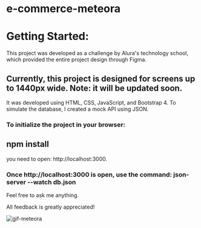 # e-commerce-meteora

# Getting Started:

This project was developed as a challenge by Alura's technology school, which provided the entire project design through Figma.

## Currently, this project is designed for screens up to 1440px wide. Note: it will be updated soon.

It was developed using HTML, CSS, JavaScript, and Bootstrap 4. To simulate the database, I created a mock API using JSON.
### To initialize the project in your browser: 

## npm install 

you need to open: http://localhost:3000.

### Once http://localhost:3000 is open, use the command: json-server --watch db.json

Feel free to ask me anything.

All feedback is greatly appreciated!

![gif-meteora](https://github.com/joaopedro-vidal/e-commerce-meteora/assets/128743557/cdf026fd-3eb0-48e3-bd5d-943215f7d09b)

